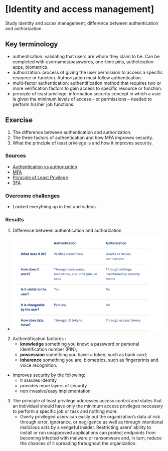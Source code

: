 # [Identity and access management]
Study identity and acces management; difference between authentication and authorization. 

## Key terminology
- authentication: validating that users are whom they claim to be. Can be completed with usernames/passwords, one-time pins, authetication apps, biometrics. 
- authorization: process of giving the user permission to access a specific resource or function. Authorization must follow authentication. 
- multi-factor authentication: authentification method that requires two or more verification factors to gain access to specific resource or function. 
- principle of least privilege: information security concept in which a user is given the minimum levels of access – or permissions – needed to perform his/her job functions.

## Exercise
1. The difference between authentication and authorization.
2. The three factors of authentication and how MFA improves security.
3. What the principle of least privilege is and how it improves security.
### Sources
- [Authentication vs authorization](https://www.okta.com/identity-101/authentication-vs-authorization/)
- [MFA](https://www.onelogin.com/learn/what-is-mfa)
- [Principle of Least Privilege](https://www.youtube.com/watch?v=BAcPSxoPZjs)
- [3FA](https://www.techtarget.com/searchsecurity/definition/three-factor-authentication-3FA)

### Overcome challenges
- Looked everything up in text and videos. 

### Results
1. Difference between authentication and authorization
- ![difference between the auths](../00_includes/SEC/SEC03_differenceAuths.png)
2. Authentification factores :
   -  **knowledge** something you know: a password or personal identification number (PIN);
   - **possession** something you have: a token, such as bank card;
   - **inherence** something you are: biometrics, such as fingerprints and voice recognition.
 - Improves security by the following:
   - it assures identity
   - provides more layers of security
   - non invasive/easy implementation
3. The principle of least privilege addresses access control and states that an individual should have only the minimum access privileges necessary to perform a specific job or task and nothing more. 
   - Overly privileged users can easily put the organization’s data at risk through error, ignorance, or negligence as well as through intentional malicious acts by a vengeful insider. Restricting users’ ability to install or run unapproved applications can protect endpoints from becoming infected with malware or ransomware and, in turn, reduce the chances of it spreading throughout the organization.
